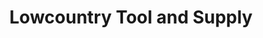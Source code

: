---
title: "Lowcountry Tool and Supply"
url: /ridgeland/lowcountry-tool-and-supply/
shop: hardware
---